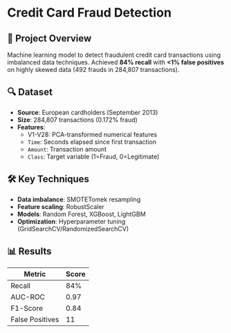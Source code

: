 # Credit Card Fraud Detection  

## 📌 Project Overview  
Machine learning model to detect fraudulent credit card transactions using imbalanced data techniques. Achieved **84% recall** with **<1% false positives** on highly skewed data (492 frauds in 284,807 transactions).

## 🔍 Dataset  
- **Source**: European cardholders (September 2013)  
- **Size**: 284,807 transactions (0.172% fraud)  
- **Features**:  
  - V1-V28: PCA-transformed numerical features  
  - `Time`: Seconds elapsed since first transaction  
  - `Amount`: Transaction amount  
  - `Class`: Target variable (1=Fraud, 0=Legitimate)  

## 🛠️ Key Techniques  
- **Data imbalance**: SMOTETomek resampling  
- **Feature scaling**: RobustScaler  
- **Models**: Random Forest, XGBoost, LightGBM  
- **Optimization**: Hyperparameter tuning (GridSearchCV/RandomizedSearchCV)  

## 📊 Results  
| Metric          | Score  |
|-----------------|--------|
| Recall          | 84%    |
| AUC-ROC         | 0.97   |
| F1-Score        | 0.84   |
| False Positives | 11     |

